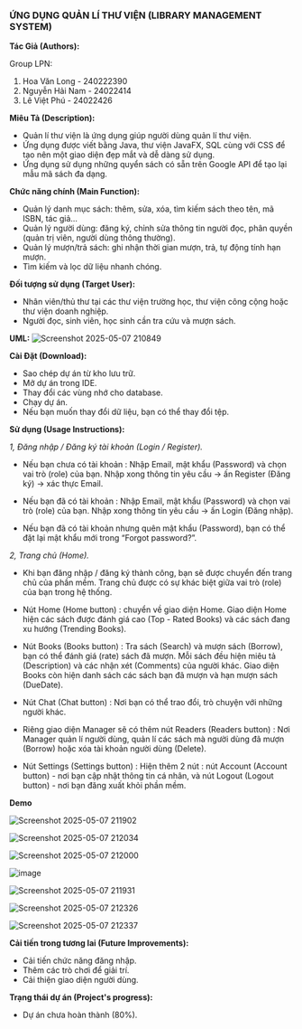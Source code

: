 ### **ỨNG DỤNG QUẢN LÍ THƯ VIỆN (LIBRARY MANAGEMENT SYSTEM)**

**Tác Giả (Authors):**

Group LPN:
1. Hoa Văn Long - 240222390
2. Nguyễn Hải Nam  - 24022414
3. Lê Việt Phú - 24022426

**Miêu Tả (Description):**

- Quản lí thư viện là ứng dụng giúp người dùng quản lí thư viện.
- Ứng dụng được viết bằng Java, thư viện JavaFX, SQL cùng với CSS để tạo nên một giao diện đẹp mắt và dễ dàng sử dụng.
- Ứng dụng sử dụng những quyển sách có sẵn trên Google API để tạo lại mẫu mã sách đa dạng.

**Chức năng chính (Main Function):**

- Quản lý danh mục sách: thêm, sửa, xóa, tìm kiếm sách theo tên, mã ISBN, tác giả...
- Quản lý người dùng: đăng ký, chỉnh sửa thông tin người đọc, phân quyền (quản trị viên, người dùng thông thường).
- Quản lý mượn/trả sách: ghi nhận thời gian mượn, trả, tự động tính hạn mượn.
- Tìm kiếm và lọc dữ liệu nhanh chóng.

**Đối tượng sử dụng (Target User):**

- Nhân viên/thủ thư tại các thư viện trường học, thư viện công cộng hoặc thư viện doanh nghiệp.
- Người đọc, sinh viên, học sinh cần tra cứu và mượn sách.

**UML:**
![Screenshot 2025-05-07 210849](https://github.com/user-attachments/assets/acb31925-c007-4797-98aa-ff2bda0f9bcf)


**Cài Đặt (Download):**
- Sao chép dự án từ kho lưu trữ.
- Mở dự án trong IDE.
- Thay đổi các vùng nhớ cho database.
- Chạy dự án.
- Nếu bạn muốn thay đổi dữ liệu, bạn có thể thay đổi tệp.

**Sử dụng (Usage Instructions):**

_1, Đăng nhập / Đăng ký tài khoản (Login  / Register)._

- Nếu bạn chưa có tài khoản : Nhập Email, mật khẩu (Password) và chọn vai trò (role) của bạn.
        Nhập xong thông tin yêu cầu → ấn Register (Đăng ký) → xác thực Email.

- Nếu bạn đã có tài khoản : Nhập Email, mật khẩu (Password) và chọn vai trò (role) của bạn.
        Nhập xong thông tin yêu cầu → ấn Login (Đăng nhập).

- Nếu bạn đã có tài khoản nhưng quên mật khẩu (Password), bạn có thể đặt lại mật khẩu mới trong “Forgot password?”.

_2, Trang chủ (Home)._
- Khi bạn đăng nhập / đăng ký thành công, bạn sẽ được chuyển đến trang chủ của phần mềm.
Trang chủ được có sự khác biệt giữa vai trò (role) của bạn trong hệ thống.

- Nút Home (Home button) : chuyển về giao diện Home. Giao diện Home hiện các sách được đánh giá cao (Top - Rated Books) và các sách đang xu hướng (Trending Books).

- Nút Books (Books button) :  Tra sách (Search) và mượn sách (Borrow), bạn có thể đánh giá (rate)  sách đã mượn. Mỗi sách đều hiện miêu tả (Description) và các nhận xét (Comments) của người khác. Giao diện Books còn hiện danh sách các sách bạn đã mượn và hạn mượn sách (DueDate).

- Nút Chat (Chat button) : Nơi bạn có thể trao đổi, trò chuyện với những người khác.

- Riêng giao diện Manager sẽ có thêm nút Readers (Readers button) : Nơi Manager quản lí người dùng, quản lí các sách mà người dùng đã mượn (Borrow) hoặc xóa tài khoản người dùng (Delete).

- Nút Settings (Settings button) : Hiện thêm 2 nút : nút Account (Account button) - nơi bạn cập nhật thông tin cá nhân, và nút Logout (Logout button) - nơi bạn đăng xuất khỏi phần mềm.

**Demo**

![Screenshot 2025-05-07 211902](https://github.com/user-attachments/assets/c175263a-9358-4893-9eee-1e9435ae5997)

![Screenshot 2025-05-07 212034](https://github.com/user-attachments/assets/22e3d8ad-5520-4218-95f9-76a94af1f2a2)

![Screenshot 2025-05-07 212000](https://github.com/user-attachments/assets/583c1f86-287f-4cf3-990f-fbb8745f6e92)

![image](https://github.com/user-attachments/assets/3e11802b-aa14-4289-aff0-fb77144d3868)

![Screenshot 2025-05-07 211931](https://github.com/user-attachments/assets/ac914542-5b12-4c5e-b712-82a16a788df2)

![Screenshot 2025-05-07 212326](https://github.com/user-attachments/assets/f7c505ab-bd5f-4fee-bcb2-3b02e6c5d220)

![Screenshot 2025-05-07 212337](https://github.com/user-attachments/assets/49e83766-48e6-4d95-953a-57b71d668cea)


**Cải tiến trong tương lai (Future Improvements):**
- Cải tiến chức năng đăng nhập. 
- Thêm các trò chơi để giải trí. 
- Cải thiện giao diện người dùng. 


**Trạng thái dự án (Project's progress):**
- Dự án chưa hoàn thành (80%).
